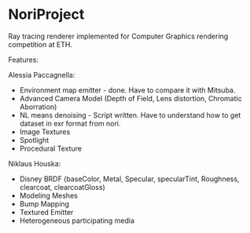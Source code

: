 # NoriProject
Ray tracing renderer implemented for Computer Graphics rendering competition at ETH.


Features:

Alessia Paccagnella:
- Environment map emitter - done. Have to compare it with Mitsuba.
- Advanced Camera Model (Depth of Field, Lens distortion, Chromatic Aborration) 
- NL means denoising - Script written. Have to understand how to get dataset in exr format from nori. 
- Image Textures
- Spotlight
- Procedural Texture

Niklaus Houska:
- Disney BRDF (baseColor, Metal, Specular, specularTint, Roughness, clearcoat, clearcoatGloss) 
- Modeling Meshes
- Bump Mapping
- Textured Emitter
- Heterogeneous participating media
